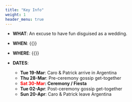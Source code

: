 ```yaml
---
title: "Key Info"
weight: 1
header_menu: true
---
```


- **WHAT**: An excuse to have fun disguised as a wedding.
- **WHEN**: {{<extlink text="Sat 30-Mar-2024 @ 1500" href="https://calendar.google.com/calendar/render?action=TEMPLATE&dates=20240330T180000Z%2F20240331T024500Z&details=&location=Estaci%C3%B3n%20F%C3%A1tima%20Eventos%2C%20Isla%20Jorge%20290%2C%20B1633DBE%20Fatima%2C%20Provincia%20de%20Buenos%20Aires%2C%20Argentina&text=Caro%20%26%20the%20Viking%20%7C%20Wedding%20Sat%2030-Mar-2024">}}
- **WHERE**: {{<extlink text="Estacion Fatima" href="https://maps.app.goo.gl/FmYAjJxbCgMTVEMX7">}}

- **DATES**:
    - **Tue 19-Mar**: Caro & Patrick arrive in Argentina
    - **Thu 28-Mar**: Pre-ceremony gossip get-together
    - **<span style="color:red">Sat 30-Mar</span>: Ceremony / Fiesta**
    - **Tue 02-Apr**: Post-ceremony gossip get-together
    - **Sun 20-Apr**: Caro & Patrick leave Argentina